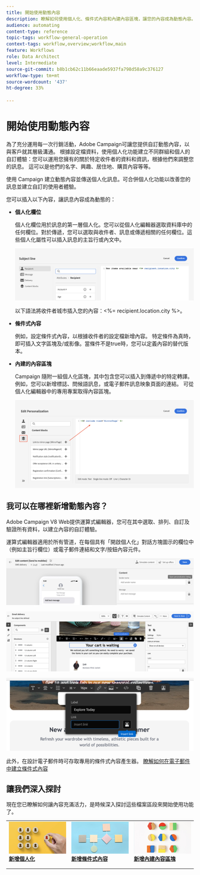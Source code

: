 ```yaml
---
title: 開始使用動態內容
description: 瞭解如何使用個人化、條件式內容和內建內容區塊，讓您的內容成為動態內容。
audience: automating
content-type: reference
topic-tags: workflow-general-operation
context-tags: workflow,overview;workflow,main
feature: Workflows
role: Data Architect
level: Intermediate
source-git-commit: b8b1cb62c11b66eaade5937fa798d58a9c376127
workflow-type: tm+mt
source-wordcount: '437'
ht-degree: 33%

---
```



# 開始使用動態內容

為了充分運用每一次行銷活動，Adobe Campaign可讓您提供自訂動態內容，以與客戶就其層級溝通。 根據設定檔資料，使用個人化功能建立不同群組和個人的自訂體驗：您可以運用您擁有的關於特定收件者的資料和資訊，根據他們來調整您的訊息。 這可以是他們的名字、興趣、居住地、購買內容等等。

使用 Campaign 建立動態內容並傳送個人化訊息。可合併個人化功能以改善您的訊息並建立自訂的使用者體驗。

您可以插入以下內容，讓訊息內容成為動態的：

* **個人化欄位**

   個人化欄位用於訊息的第一層個人化。您可以從個人化編輯器選取資料庫中的任何欄位。對於傳遞，您可以選取與收件者、訊息或傳遞相關的任何欄位。這些個人化屬性可以插入訊息的主旨行或內文中。

   ![](assets/perso-subject-line.png)

   以下語法將收件者城市插入您的內容：&lt;%= recipient.location.city %>。

* **條件式內容**

   例如，設定條件式內容，以根據收件者的設定檔新增內容。 特定條件為真時，即可插入文字區塊及/或影像。當條件不是true時，您可以定義內容的替代版本。

* **內建的內容區塊**

   Campaign 隨附一組個人化區塊，其中包含您可以插入到傳遞中的特定轉譯。例如，您可以新增標誌、問候語訊息，或電子郵件訊息映象頁面的連結。 可從個人化編輯器中的專用專案取得內容區塊。

   ![](assets/perso-content-blocks.png)

## 我可以在哪裡新增動態內容？

Adobe Campaign V8 Web提供運算式編輯器，您可在其中選取、排列、自訂及驗證所有資料，以建立內容的自訂體驗。

運算式編輯器適用於所有管道，在每個具有「開啟個人化」對話方塊圖示的欄位中（例如主旨行欄位）或電子郵件連結和文字/按鈕內容元件。

![](assets/expression-editor-access.png)

![](assets/expression-editor-access-email.png)

![](assets/perso-link-insert-icon.png)

此外，在設計電子郵件時可存取專用的條件式內容產生器。 [瞭解如何在電子郵件中建立條件式內容](conditions.md)

## 讓我們深入探討

現在您已瞭解如何讓內容充滿活力，是時候深入探討這些檔案區段來開始使用功能了。

<table style="table-layout:fixed"><tr style="border: 0;">
<td>
<a href="personalize.md">
<img alt="將內容個人化" src="assets/do-not-localize/dynamic-personalization.jpg">
</a>
<div>
<a href="personalize.md"><strong>新增個人化</strong></a>
</div>
<p>
</td>
<td>
<a href="conditions.md">
<img alt="銷售機會" src="assets/do-not-localize/dynamic-conditional.jpg">
</a>
<div><a href="conditions.md"><strong>新增條件式內容</strong>
</div>
<p>
</td>
<td>
<a href="content-blocks.md">
<img alt="不常使用" src="assets/do-not-localize/dynamic-content-blocks.jpg">
</a>
<div>
<a href="content-blocks.md"><strong>新增內建內容區塊</strong></a>
</div>
<p></td>
</tr></table>
